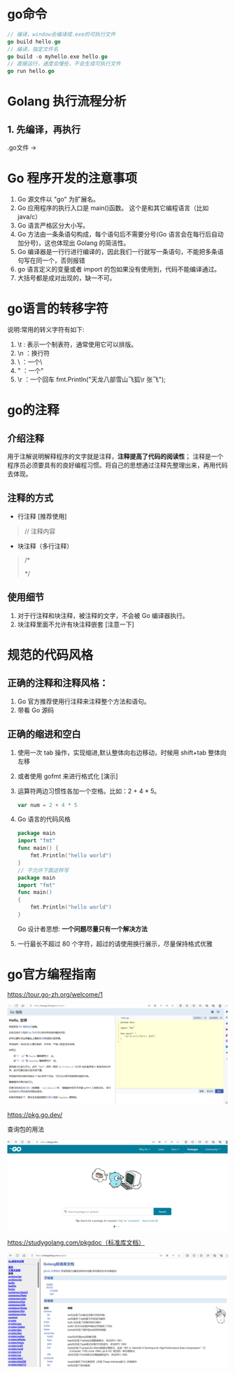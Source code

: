 # go命令
```go
// 编译，window会编译成.exe的可执行文件
go build hello.go
// 编译，指定文件名
go build -o myhello.exe hello.go
// 直接运行，速度会慢些，不会生成可执行文件
go run hello.go
```

# Golang 执行流程分析
## 1. 先编译，再执行
.go文件  ->

# Go 程序开发的注意事项
1) Go 源文件以 "go" 为扩展名。
2) Go 应用程序的执行入口是 main()函数。 这个是和其它编程语言（比如java/c）
3) Go 语言严格区分大小写。
4) Go 方法由一条条语句构成，每个语句后不需要分号(Go 语言会在每行后自动加分号)，这也体现出 Golang 的简洁性。
5) Go 编译器是一行行进行编译的，因此我们一行就写一条语句，不能把多条语句写在同一个，否则报错
6) go 语言定义的变量或者 import 的包如果没有使用到，代码不能编译通过。
7) 大括号都是成对出现的，缺一不可。

# go语言的转移字符
说明:常用的转义字符有如下:
1) \t : 表示一个制表符，通常使用它可以排版。
2) \n ：换行符
3) \\ ：一个\
4) \" ：一个"
5) \r ：一个回车 fmt.Println("天龙八部雪山飞狐\r 张飞");

# go的注释

## 介绍注释
用于注解说明解释程序的文字就是注释，**注释提高了代码的阅读性**；
注释是一个程序员必须要具有的良好编程习惯。将自己的思想通过注释先整理出来，再用代码去体现。

## 注释的方式
- 行注释 [推荐使用]
> // 注释内容
- 块注释（多行注释）
> /*
>
> */

## 使用细节
1) 对于行注释和块注释，被注释的文字，不会被 Go 编译器执行。
2) 块注释里面不允许有块注释嵌套 [注意一下]

# 规范的代码风格

## 正确的注释和注释风格：
1) Go 官方推荐使用行注释来注释整个方法和语句。
2) 带看 Go 源码

## 正确的缩进和空白
1) 使用一次 tab 操作，实现缩进,默认整体向右边移动，时候用 shift+tab 整体向左移
2) 或者使用 gofmt 来进行格式化 [演示]
3) 运算符两边习惯性各加一个空格。比如：2 + 4 * 5。
    ```go
    var num = 2 + 4 * 5
    ```
4) Go 语言的代码风格
    ```go
    package main
    import "fmt"
    func main() {
        fmt.Println("hello world")
    }
    // 不允许下面这样写
    package main
    import "fmt"
    func main() 
    {
        fmt.Println("hello world")
    }
    ```
    Go 设计者思想: **一个问题尽量只有一个解决方法**
    
5) 一行最长不超过 80 个字符，超过的请使用换行展示，尽量保持格式优雅

# go官方编程指南

https://tour.go-zh.org/welcome/1

![image-20230903164728574](./img/image-20230903164728574.png)

https://pkg.go.dev/

查询包的用法

![image-20230903164813756](./img/image-20230903164813756.png)

https://studygolang.com/pkgdoc（标准库文档）

![image-20230903164951595](./img/image-20230903164951595.png)